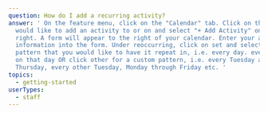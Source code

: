 ```yaml
---
question: How do I add a recurring activity?
answer: ' On the feature menu, click on the "Calendar" tab. Click on the day you
  would like to add an activity to or on and select "+ Add Activity" on the top
  right. A form will appear to the right of your calendar. Enter your activity
  information into the form. Under reoccurring, click on set and select the
  pattern that you would like to have it repeat in, i.e. every day. every week
  on that day OR click other for a custom pattern, i.e. every Tuesday and
  Thursday, every other Tuesday, Monday through Friday etc. '
topics:
  - getting-started
userTypes:
  - staff
---
```

